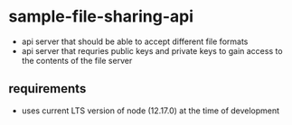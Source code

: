 # sample-file-sharing-api

- api server that should be able to accept different file formats
- api server that requries public keys and private keys to gain access to the contents of the file server

## requirements

- uses current LTS version of node (12.17.0) at the time of development
